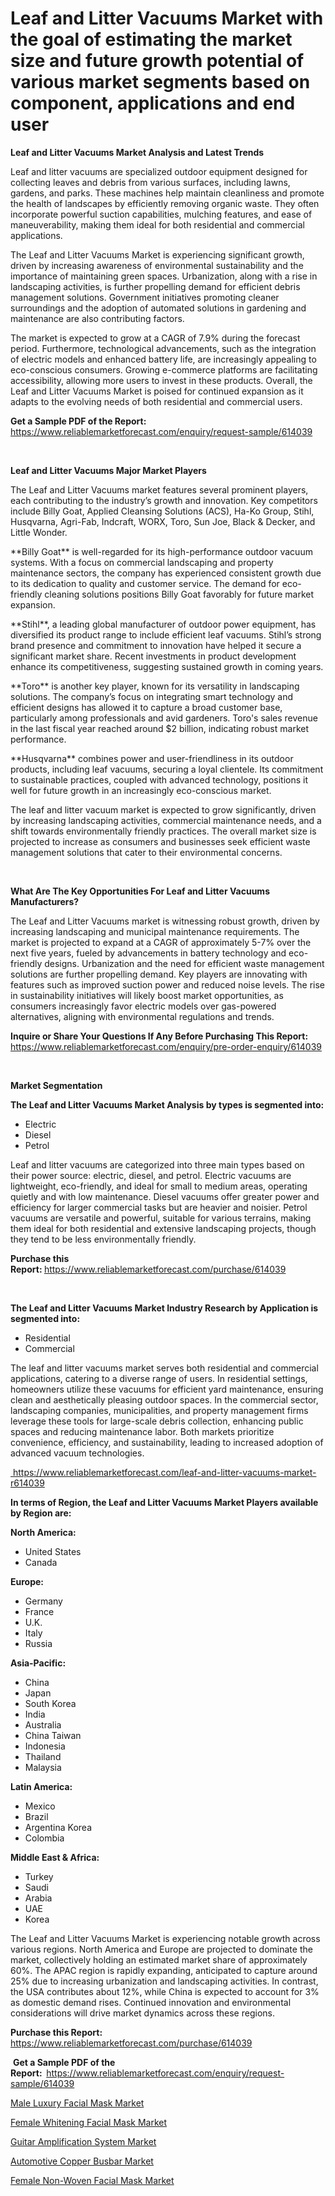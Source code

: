 <p><h1>Leaf and Litter Vacuums Market with the goal of estimating the market size and future growth potential of various market segments based on component, applications and end user</h1></p><p><strong>Leaf and Litter Vacuums Market Analysis and Latest Trends</strong></p>
<p><p>Leaf and litter vacuums are specialized outdoor equipment designed for collecting leaves and debris from various surfaces, including lawns, gardens, and parks. These machines help maintain cleanliness and promote the health of landscapes by efficiently removing organic waste. They often incorporate powerful suction capabilities, mulching features, and ease of maneuverability, making them ideal for both residential and commercial applications.</p><p>The Leaf and Litter Vacuums Market is experiencing significant growth, driven by increasing awareness of environmental sustainability and the importance of maintaining green spaces. Urbanization, along with a rise in landscaping activities, is further propelling demand for efficient debris management solutions. Government initiatives promoting cleaner surroundings and the adoption of automated solutions in gardening and maintenance are also contributing factors.</p><p>The market is expected to grow at a CAGR of 7.9% during the forecast period. Furthermore, technological advancements, such as the integration of electric models and enhanced battery life, are increasingly appealing to eco-conscious consumers. Growing e-commerce platforms are facilitating accessibility, allowing more users to invest in these products. Overall, the Leaf and Litter Vacuums Market is poised for continued expansion as it adapts to the evolving needs of both residential and commercial users.</p></p>
<p><strong>Get a Sample PDF of the Report:&nbsp;</strong> <a href="https://www.reliablemarketforecast.com/enquiry/request-sample/614039?utm_campaign=1601&utm_medium=2&utm_source=Github&utm_content=ia&utm_term=12102024&utm_id=leaf-and-litter-vacuums">https://www.reliablemarketforecast.com/enquiry/request-sample/614039</a></p>
<p>&nbsp;</p>
<p><strong>Leaf and Litter Vacuums Major Market Players</strong></p>
<p><p>The Leaf and Litter Vacuums market features several prominent players, each contributing to the industry’s growth and innovation. Key competitors include Billy Goat, Applied Cleansing Solutions (ACS), Ha-Ko Group, Stihl, Husqvarna, Agri-Fab, Indcraft, WORX, Toro, Sun Joe, Black & Decker, and Little Wonder.</p><p>**Billy Goat** is well-regarded for its high-performance outdoor vacuum systems. With a focus on commercial landscaping and property maintenance sectors, the company has experienced consistent growth due to its dedication to quality and customer service. The demand for eco-friendly cleaning solutions positions Billy Goat favorably for future market expansion.</p><p>**Stihl**, a leading global manufacturer of outdoor power equipment, has diversified its product range to include efficient leaf vacuums. Stihl’s strong brand presence and commitment to innovation have helped it secure a significant market share. Recent investments in product development enhance its competitiveness, suggesting sustained growth in coming years.</p><p>**Toro** is another key player, known for its versatility in landscaping solutions. The company’s focus on integrating smart technology and efficient designs has allowed it to capture a broad customer base, particularly among professionals and avid gardeners. Toro's sales revenue in the last fiscal year reached around $2 billion, indicating robust market performance.</p><p>**Husqvarna** combines power and user-friendliness in its outdoor products, including leaf vacuums, securing a loyal clientele. Its commitment to sustainable practices, coupled with advanced technology, positions it well for future growth in an increasingly eco-conscious market.</p><p>The leaf and litter vacuum market is expected to grow significantly, driven by increasing landscaping activities, commercial maintenance needs, and a shift towards environmentally friendly practices. The overall market size is projected to increase as consumers and businesses seek efficient waste management solutions that cater to their environmental concerns.</p></p>
<p>&nbsp;</p>
<p><strong>What Are The Key Opportunities For Leaf and Litter Vacuums Manufacturers?</strong></p>
<p><p>The Leaf and Litter Vacuums market is witnessing robust growth, driven by increasing landscaping and municipal maintenance requirements. The market is projected to expand at a CAGR of approximately 5-7% over the next five years, fueled by advancements in battery technology and eco-friendly designs. Urbanization and the need for efficient waste management solutions are further propelling demand. Key players are innovating with features such as improved suction power and reduced noise levels. The rise in sustainability initiatives will likely boost market opportunities, as consumers increasingly favor electric models over gas-powered alternatives, aligning with environmental regulations and trends.</p></p>
<p><strong>Inquire or Share Your Questions If Any Before Purchasing This Report:</strong> <a href="https://www.reliablemarketforecast.com/enquiry/pre-order-enquiry/614039?utm_campaign=1601&utm_medium=2&utm_source=Github&utm_content=ia&utm_term=12102024&utm_id=leaf-and-litter-vacuums">https://www.reliablemarketforecast.com/enquiry/pre-order-enquiry/614039</a></p>
<p>&nbsp;</p>
<p><strong>Market Segmentation</strong></p>
<p><strong>The Leaf and Litter Vacuums Market Analysis by types is segmented into:</strong></p>
<p><ul><li>Electric</li><li>Diesel</li><li>Petrol</li></ul></p>
<p><p>Leaf and litter vacuums are categorized into three main types based on their power source: electric, diesel, and petrol. Electric vacuums are lightweight, eco-friendly, and ideal for small to medium areas, operating quietly and with low maintenance. Diesel vacuums offer greater power and efficiency for larger commercial tasks but are heavier and noisier. Petrol vacuums are versatile and powerful, suitable for various terrains, making them ideal for both residential and extensive landscaping projects, though they tend to be less environmentally friendly.</p></p>
<p><strong>Purchase this Report:&nbsp;</strong><a href="https://www.reliablemarketforecast.com/purchase/614039?utm_campaign=1601&utm_medium=2&utm_source=Github&utm_content=ia&utm_term=12102024&utm_id=leaf-and-litter-vacuums">https://www.reliablemarketforecast.com/purchase/614039</a></p>
<p>&nbsp;</p>
<p><strong>The Leaf and Litter Vacuums Market Industry Research by Application is segmented into:</strong></p>
<p><ul><li>Residential</li><li>Commercial</li></ul></p>
<p><p>The leaf and litter vacuums market serves both residential and commercial applications, catering to a diverse range of users. In residential settings, homeowners utilize these vacuums for efficient yard maintenance, ensuring clean and aesthetically pleasing outdoor spaces. In the commercial sector, landscaping companies, municipalities, and property management firms leverage these tools for large-scale debris collection, enhancing public spaces and reducing maintenance labor. Both markets prioritize convenience, efficiency, and sustainability, leading to increased adoption of advanced vacuum technologies.</p></p>
<p><a href="https://www.reliablemarketforecast.com/leaf-and-litter-vacuums-market-r614039?utm_campaign=1601&utm_medium=2&utm_source=Github&utm_content=ia&utm_term=12102024&utm_id=leaf-and-litter-vacuums">&nbsp;https://www.reliablemarketforecast.com/leaf-and-litter-vacuums-market-r614039</a></p>
<p><strong>In terms of Region, the Leaf and Litter Vacuums Market Players available by Region are:</strong></p>
<p>
    <p> <strong> North America: </strong>
        <ul>
            <li>United States</li>
            <li>Canada</li>
        </ul>
        </p> 
    <p> <strong> Europe: </strong>
        <ul>
            <li>Germany</li>
            <li>France</li>
            <li>U.K.</li>
            <li>Italy</li>
            <li>Russia</li>
        </ul>
        </p> 
    <p> <strong> Asia-Pacific: </strong>
        <ul>
            <li>China</li>
            <li>Japan</li>
            <li>South Korea</li>
            <li>India</li>
            <li>Australia</li>
            <li>China Taiwan</li>
            <li>Indonesia</li>
            <li>Thailand</li>
            <li>Malaysia</li>
        </ul>
        </p> 
    <p> <strong> Latin America: </strong>
        <ul>
            <li>Mexico</li>
            <li>Brazil</li>
            <li>Argentina Korea</li>
            <li>Colombia</li>
        </ul>
        </p> 
    <p> <strong> Middle East & Africa: </strong>
        <ul>
            <li>Turkey</li>
            <li>Saudi</li>
            <li>Arabia</li>
            <li>UAE</li>
            <li>Korea</li>
        </ul>
    </p>
    </p>
<p><p>The Leaf and Litter Vacuums Market is experiencing notable growth across various regions. North America and Europe are projected to dominate the market, collectively holding an estimated market share of approximately 60%. The APAC region is rapidly expanding, anticipated to capture around 25% due to increasing urbanization and landscaping activities. In contrast, the USA contributes about 12%, while China is expected to account for 3% as domestic demand rises. Continued innovation and environmental considerations will drive market dynamics across these regions.</p></p>
<p><strong>Purchase this Report: </strong><a href="https://www.reliablemarketforecast.com/purchase/614039?utm_campaign=1601&utm_medium=2&utm_source=Github&utm_content=ia&utm_term=12102024&utm_id=leaf-and-litter-vacuums">https://www.reliablemarketforecast.com/purchase/614039</a></p>
<p>&nbsp;<strong>Get a Sample PDF of the Report:&nbsp;&nbsp;</strong><a href="https://www.reliablemarketforecast.com/enquiry/request-sample/614039?utm_campaign=1601&utm_medium=2&utm_source=Github&utm_content=ia&utm_term=12102024&utm_id=leaf-and-litter-vacuums">https://www.reliablemarketforecast.com/enquiry/request-sample/614039</a></p>
<p><strong></strong></p>
<p><p><a href="https://www.linkedin.com/pulse/insights-male-luxury-facial-mask-industry-market-financial-4h1he?utm_campaign=1601&utm_medium=2&utm_source=Github&utm_content=ia&utm_term=12102024&utm_id=leaf-and-litter-vacuums">Male Luxury Facial Mask Market</a></p><p><a href="https://www.linkedin.com/pulse/strategic-insights-global-female-whitening-facial-mask-6cowe?utm_campaign=1601&utm_medium=2&utm_source=Github&utm_content=ia&utm_term=12102024&utm_id=leaf-and-litter-vacuums">Female Whitening Facial Mask Market</a></p><p><a href="https://github.com/OrlandoHBarks/Market-Research-Report-List-1/blob/main/guitar-amplification-system-market.md?utm_campaign=1601&utm_medium=2&utm_source=Github&utm_content=ia&utm_term=12102024&utm_id=leaf-and-litter-vacuums">Guitar Amplification System Market</a></p><p><a href="https://github.com/LoretaDushku585/Market-Research-Report-List-1/blob/main/automotive-copper-busbar-market.md?utm_campaign=1601&utm_medium=2&utm_source=Github&utm_content=ia&utm_term=12102024&utm_id=leaf-and-litter-vacuums">Automotive Copper Busbar Market</a></p><p><a href="https://www.linkedin.com/pulse/key-drivers-female-non-woven-facial-mask-market-trends-future-jhnte?utm_campaign=1601&utm_medium=2&utm_source=Github&utm_content=ia&utm_term=12102024&utm_id=leaf-and-litter-vacuums">Female Non-Woven Facial Mask Market</a></p></p>